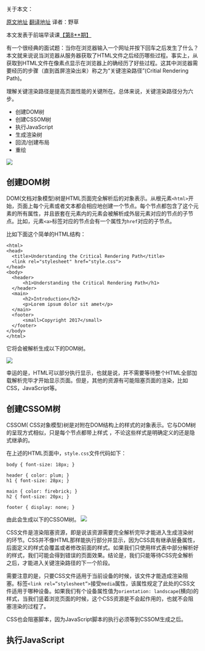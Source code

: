 
关于本文：

[原文地址]( https://bitsofco.de/understanding-the-critical-rendering-path/)   [翻译地址]( https://github.com/fezaoduke/TranslationInstitute/blob/master/%E7%90%86%E8%A7%A3%E5%85%B3%E9%94%AE%E6%B8%B2%E6%9F%93%E8%B7%AF%E5%BE%84.md) 译者：野草

本文发表于前端早读课[【第8**期】](*****)


有一个很经典的面试题：当你在浏览器输入一个网址并按下回车之后发生了什么？本文就来说说当浏览器从服务器获取了HTML文件之后经历哪些过程。事实上，从获取到HTML文件在像素点显示在浏览器上的确经历了好些过程。这其中浏览器需要经历的步骤（直到首屏渲染出来）称之为“关键渲染路径”(Critial Rendering Path)。

理解关键渲染路径是提高页面性能的关键所在。总体来说，关键渲染路径分为六步。

+ 创建DOM树
+ 创建CSSOM树
+ 执行JavaScript
+ 生成渲染树
+ 回流/创建布局
+ 重绘

![](https://bitsofco.de/content/images/2017/01/CRP-Sequence-Copy.png)

## 创建DOM树

DOM(文档对象模型)树是HTML页面完全解析后的对象表示。从根元素`<html>`开始，页面上每个元素或者文本都会相应地创建一个节点。每个节点都包含了这个元素的所有属性，并且嵌套在元素内的元素会被解析成外层元素对应的节点的子节点。比如，元素`<a>`标签对应的节点会有一个属性为`href`对应的子节点。

比如下面这个简单的HTML结构：

```
<html>  
<head>  
  <title>Understanding the Critical Rendering Path</title>
  <link rel="stylesheet" href="style.css">
</head>  
<body>  
  <header>
      <h1>Understanding the Critical Rendering Path</h1>
  </header>
  <main>
      <h2>Introduction</h2>
      <p>Lorem ipsum dolor sit amet</p>
  </main>
  <footer>
      <small>Copyright 2017</small>
  </footer>
</body>  
</html>  
```

它将会被解析生成以下的DOM树。

![]( https://bitsofco.de/content/images/2017/01/DOM.png)

幸运的是，HTML可以部分执行显示，也就是说，并不需要等待整个HTML全部加载解析完毕才开始显示页面。但是，其他的资源有可能阻塞页面的渲染，比如CSS，JavaScript等。

## 创建CSSOM树

CSSOM( CSS对象模型)树是对附在DOM结构上的样式的对象表示。它与DOM树的呈现方式相似，只是每个节点都带上样式 ，不论这些样式是明确定义的还是隐式继承的。

在上述的HTML页面中，`style.css`文件代码如下：

```
body { font-size: 18px; }

header { color: plum; }  
h1 { font-size: 28px; }

main { color: firebrick; }  
h2 { font-size: 20px; }

footer { display: none; }  
```
由此会生成以下的CSSOM树。
![](https://bitsofco.de/content/images/2017/01/CSSOM.png)

CSS文件是渲染阻塞资源，即是说该资源需要完全解析完毕才能进入生成渲染树的环节。CSS并不像HTML那样能执行部分并显示，因为CSS具有继承层叠属性， 后面定义的样式会覆盖或者修改前面的样式。如果我们只使用样式表中部分解析好的样式，我们可能会得到错误的页面效果。结论是，我们只能等待CSS完全解析之后，才能进入关键渲染路径的下一个阶段。

需要注意的是，只要CSS文件适用于当前设备的时候，该文件才能造成渲染阻塞。标签`<link rel=”stylesheet”>`接受`media`属性，该属性规定了此处的CSS文件适用于哪种设备。如果我们有个设备属性值为`orientation: landscape`(横向)的样式，当我们竖着浏览页面的时候，这个CSS资源是不会起作用的，也就不会阻塞渲染的过程了。

CSS也会阻塞脚本，因为JavaScript脚本的执行必须等到CSSOM生成之后。

## 执行JavaScript




